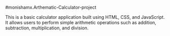 #monishamx.Arthematic-Calculator-project


This is a basic calculator application built using HTML, CSS, and JavaScript. It allows users to perform simple arithmetic operations such as addition, subtraction, multiplication, and division.
